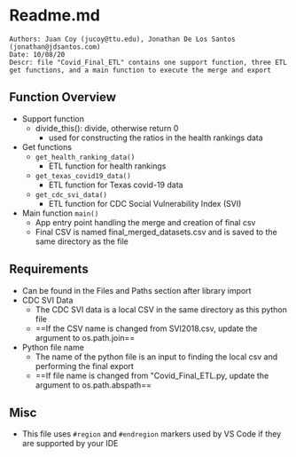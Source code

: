 # Readme.md
```
Authors: Juan Coy (jucoy@ttu.edu), Jonathan De Los Santos (jonathan@jdsantos.com) 
Date: 10/08/20
Descr: file "Covid_Final_ETL" contains one support function, three ETL get functions, and a main function to execute the merge and export
```
## Function Overview
- Support function
	- divide_this(): divide, otherwise return 0
		- used for constructing the ratios in the health rankings data
- Get functions
	- `get_health_ranking_data()`
		- ETL function for health rankings
	- `get_texas_covid19_data()`
		- ETL function for Texas covid-19 data
	- `get_cdc_svi_data()`
		- ETL function for CDC Social Vulnerability Index (SVI)
- Main function `main()`
	- App entry point handling the merge and creation of final csv
	- Final CSV is named final_merged_datasets.csv and is saved to the same directory as the file
## Requirements
- Can be found in the Files and Paths section after library import
- CDC SVI Data
	- The CDC SVI data is a local CSV in the same directory as this python file
	- ==If the CSV name is changed from SVI2018.csv, update the argument to os.path.join==
- Python file name
	- The name of the python file is an input to finding the local csv and performing the final export
	- ==If file name is changed from "Covid_Final_ETL.py, update the argument to os.path.abspath==
## Misc
- This file uses `#region` and `#endregion` markers used by VS Code if they are supported by your IDE